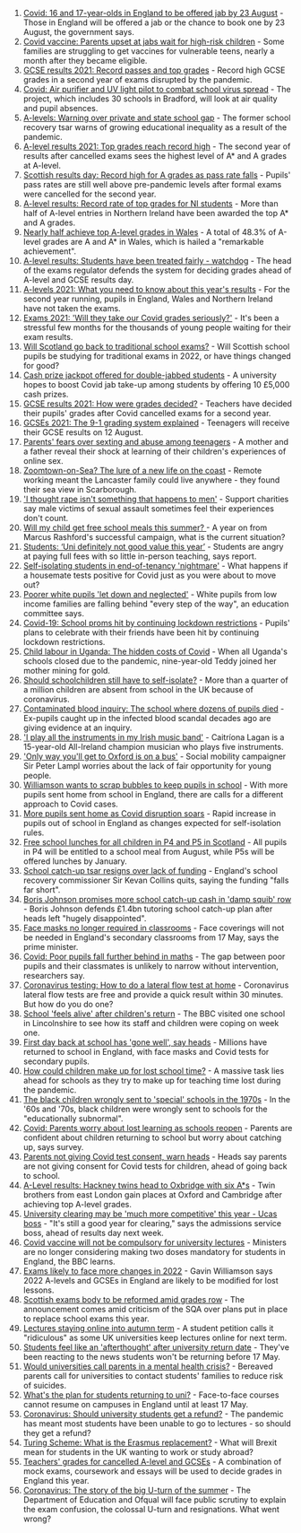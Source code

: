 1. [Covid: 16 and 17-year-olds in England to be offered jab by 23 August](https://www.bbc.co.uk/news/uk-58216017) - Those in England will be offered a jab or the chance to book one by 23 August, the government says.
2. [Covid vaccine: Parents upset at jabs wait for high-risk children](https://www.bbc.co.uk/news/health-58179302) - Some families are struggling to get vaccines for vulnerable teens, nearly a month after they became eligible.
3. [GCSE results 2021: Record passes and top grades](https://www.bbc.co.uk/news/education-58174253) - Record high GCSE grades in a second year of exams disrupted by the pandemic.
4. [Covid: Air purifier and UV light pilot to combat school virus spread](https://www.bbc.co.uk/news/uk-england-leeds-58190189) - The project, which includes 30 schools in Bradford, will look at air quality and pupil absences.
5. [A-levels: Warning over private and state school gap](https://www.bbc.co.uk/news/education-58172292) - The former school recovery tsar warns of growing educational inequality as a result of the pandemic.
6. [A-level results 2021: Top grades reach record high](https://www.bbc.co.uk/news/education-58086908) - The second year of results after cancelled exams sees the highest level of A* and A grades at A-level.
7. [Scottish results day: Record high for A grades as pass rate falls](https://www.bbc.co.uk/news/uk-scotland-58150287) - Pupils' pass rates are still well above pre-pandemic levels after formal exams were cancelled for the second year.
8. [A-level results: Record rate of top grades for NI students](https://www.bbc.co.uk/news/uk-northern-ireland-58152067) - More than half of A-level entries in Northern Ireland have been awarded the top A* and A grades.
9. [Nearly half achieve top A-level grades in Wales](https://www.bbc.co.uk/news/uk-wales-58148512) - A total of 48.3% of A-level grades are A and A* in Wales, which is hailed a "remarkable achievement".
10. [A-level results: Students have been treated fairly - watchdog](https://www.bbc.co.uk/news/education-58141518) - The head of the exams regulator defends the system for deciding grades ahead of A-level and GCSE results day.
11. [A-levels 2021: What you need to know about this year's results](https://www.bbc.co.uk/news/education-58026976) - For the second year running, pupils in England, Wales and Northern Ireland have not taken the exams.
12. [Exams 2021: 'Will they take our Covid grades seriously?'](https://www.bbc.co.uk/news/education-58085778) - It's been a stressful few months for the thousands of young people waiting for their exam results.
13. [Will Scotland go back to traditional school exams?](https://www.bbc.co.uk/news/uk-scotland-58139111) - Will Scottish school pupils be studying for traditional exams in 2022, or have things changed for good?
14. [Cash prize jackpot offered for double-jabbed students](https://www.bbc.co.uk/news/education-58115658) - A university hopes to boost Covid jab take-up among students by offering 10 £5,000 cash prizes.
15. [GCSE results 2021: How were grades decided?](https://www.bbc.co.uk/news/education-53682466) - Teachers have decided their pupils' grades after Covid cancelled exams for a second year.
16. [GCSEs 2021: The 9-1 grading system explained](https://www.bbc.co.uk/news/education-48993830) - Teenagers will receive their GCSE results on 12 August.
17. [Parents' fears over sexting and abuse among teenagers](https://www.bbc.co.uk/news/education-57599347) - A mother and a father reveal their shock at learning of their children's experiences of online sex.
18. [Zoomtown-on-Sea? The lure of a new life on the coast](https://www.bbc.co.uk/news/uk-57892934) - Remote working meant the Lancaster family could live anywhere - they found their sea view in Scarborough.
19. ['I thought rape isn't something that happens to men'](https://www.bbc.co.uk/news/uk-england-57892684) - Support charities say male victims of sexual assault sometimes feel their experiences don't count.
20. [Will my child get free school meals this summer? ](https://www.bbc.co.uk/news/explainers-53053337) - A year on from Marcus Rashford's successful campaign, what is the current situation?
21. [Students: ‘Uni definitely not good value this year’](https://www.bbc.co.uk/news/education-57586742) - Students are angry at paying full fees with so little in-person teaching, says report.
22. [Self-isolating students in end-of-tenancy 'nightmare'](https://www.bbc.co.uk/news/newsbeat-57644652) - What happens if a housemate tests positive for Covid just as you were about to move out?
23. [Poorer white pupils 'let down and neglected'](https://www.bbc.co.uk/news/education-57558746) - White pupils from low income families are falling behind "every step of the way", an education committee says.
24. [Covid-19: School proms hit by continuing lockdown restrictions](https://www.bbc.co.uk/news/uk-england-cambridgeshire-57555498) - Pupils' plans to celebrate with their friends have been hit by continuing lockdown restrictions.
25. [Child labour in Uganda: The hidden costs of Covid](https://www.bbc.co.uk/news/world-africa-57600657) - When all Uganda's schools closed due to the pandemic, nine-year-old Teddy joined her mother mining for gold.
26. [Should schoolchildren still have to self-isolate?](https://www.bbc.co.uk/news/health-57528279) - More than a quarter of a million children are absent from school in the UK because of coronavirus.
27. [Contaminated blood inquiry: The school where dozens of pupils died](https://www.bbc.co.uk/news/uk-57547366) - Ex-pupils caught up in the infected blood scandal decades ago are giving evidence at an inquiry.
28. ['I play all the instruments in my Irish music band'](https://www.bbc.co.uk/news/uk-northern-ireland-57510337) - Caitríona Lagan is a 15-year-old All-Ireland champion musician who plays five instruments.
29. ['Only way you'll get to Oxford is on a bus'](https://www.bbc.co.uk/news/education-58013607) - Social mobility campaigner Sir Peter Lampl worries about the lack of fair opportunity for young people.
30. [Williamson wants to scrap bubbles to keep pupils in school](https://www.bbc.co.uk/news/education-57664192) - With more pupils sent home from school in England, there are calls for a different approach to Covid cases.
31. [More pupils sent home as Covid disruption soars](https://www.bbc.co.uk/news/education-57640397) - Rapid increase in pupils out of school in England as changes expected for self-isolation rules.
32. [Free school lunches for all children in P4 and P5 in Scotland](https://www.bbc.co.uk/news/uk-scotland-57359072) - All pupils in P4 will be entitled to a school meal from August, while P5s will be offered lunches by January.
33. [School catch-up tsar resigns over lack of funding](https://www.bbc.co.uk/news/education-57335558) - England's school recovery commissioner Sir Kevan Collins quits, saying the funding "falls far short".
34. [Boris Johnson promises more school catch-up cash in 'damp squib' row](https://www.bbc.co.uk/news/education-57320450) - Boris Johnson defends £1.4bn tutoring school catch-up plan after heads left "hugely disappointed".
35. [Face masks no longer required in classrooms](https://www.bbc.co.uk/news/education-57059407) - Face coverings will not be needed in England's secondary classrooms from 17 May, says the prime minister.
36. [Covid: Poor pupils fall further behind in maths](https://www.bbc.co.uk/news/education-56996245) - The gap between poor pupils and their classmates is unlikely to narrow without intervention, researchers say.
37. [Coronavirus testing: How to do a lateral flow test at home](https://www.bbc.co.uk/news/health-56326456) - Coronavirus lateral flow tests are free and provide a quick result within 30 minutes. But how do you do one?
38. [School 'feels alive' after children's return](https://www.bbc.co.uk/news/education-56375885) - The BBC visited one school in Lincolnshire to see how its staff and children were coping on week one.
39. [First day back at school has 'gone well', say heads](https://www.bbc.co.uk/news/education-56293639) - Millions have returned to school in England, with face masks and Covid tests for secondary pupils.
40. [How could children make up for lost school time?](https://www.bbc.co.uk/news/explainers-55938837) - A massive task lies ahead for schools as they try to make up for teaching time lost during the pandemic.
41. [The black children wrongly sent to 'special' schools in the 1970s](https://www.bbc.co.uk/news/uk-57099654) - In the '60s and '70s, black children were wrongly sent to schools for the "educationally subnormal".
42. [Covid: Parents worry about lost learning as schools reopen](https://www.bbc.co.uk/news/education-56292525) - Parents are confident about children returning to school but worry about catching up, says survey.
43. [Parents not giving Covid test consent, warn heads](https://www.bbc.co.uk/news/education-56297590) - Heads say parents are not giving consent for Covid tests for children, ahead of going back to school.
44. [A-Level results: Hackney twins head to Oxbridge with six A*s](https://www.bbc.co.uk/news/uk-england-london-58159754) - Twin brothers from east London gain places at Oxford and Cambridge after achieving top A-level grades.
45. [University clearing may be 'much more competitive' this year - Ucas boss](https://www.bbc.co.uk/news/education-58124095) - "It's still a good year for clearing," says the admissions service boss, ahead of results day next week.
46. [Covid vaccine will not be compulsory for university lectures](https://www.bbc.co.uk/news/uk-58040302) - Ministers are no longer considering making two doses mandatory for students in England, the BBC learns.
47. [Exams likely to face more changes in 2022](https://www.bbc.co.uk/news/education-57579211) - Gavin Williamson says 2022 A-levels and GCSEs in England are likely to be modified for lost lessons.
48. [Scottish exams body to be reformed amid grades row](https://www.bbc.co.uk/news/uk-scotland-scotland-politics-57346742) - The announcement comes amid criticism of the SQA over plans put in place to replace school exams this year.
49. [Lectures staying online into autumn term](https://www.bbc.co.uk/news/education-57150071) - A student petition calls it "ridiculous" as some UK universities keep lectures online for next term.
50. [Students feel like an 'afterthought' after university return date](https://www.bbc.co.uk/news/newsbeat-56727151) - They've been reacting to the news students won't be returning before 17 May.
51. [Would universities call parents in a mental health crisis?](https://www.bbc.co.uk/news/education-56763189) - Bereaved parents call for universities to contact students' families to reduce risk of suicides.
52. [What's the plan for students returning to uni?](https://www.bbc.co.uk/news/explainers-52753913) - Face-to-face courses cannot resume on campuses in England until at least 17 May.
53. [Coronavirus: Should university students get a refund?](https://www.bbc.co.uk/news/education-56083667) - The pandemic has meant most students have been unable to go to lectures - so should they get a refund?
54. [Turing Scheme: What is the Erasmus replacement?](https://www.bbc.co.uk/news/education-47293927) - What will Brexit mean for students in the UK wanting to work or study abroad?
55. [Teachers' grades for cancelled A-level and GCSEs](https://www.bbc.co.uk/news/education-56157413) - A combination of mock exams, coursework and essays will be used to decide grades in England this year.
56. [Coronavirus: The story of the big U-turn of the summer](https://www.bbc.co.uk/news/education-54103612) - The Department of Education and Ofqual will face public scrutiny to explain the exam confusion, the colossal U-turn and resignations. What went wrong?
